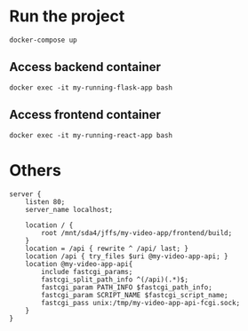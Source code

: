 # Run the project 
```
docker-compose up
```
## Access backend container
```
docker exec -it my-running-flask-app bash
```
## Access frontend container
```
docker exec -it my-running-react-app bash
```
# Others
```
server {
    listen 80;
    server_name localhost;

    location / {
        root /mnt/sda4/jffs/my-video-app/frontend/build;
    }
    location = /api { rewrite ^ /api/ last; }
    location /api { try_files $uri @my-video-app-api; }
    location @my-video-app-api{
        include fastcgi_params;
        fastcgi_split_path_info ^(/api)(.*)$;
        fastcgi_param PATH_INFO $fastcgi_path_info;
        fastcgi_param SCRIPT_NAME $fastcgi_script_name;
        fastcgi_pass unix:/tmp/my-video-app-api-fcgi.sock;
    }
}
```